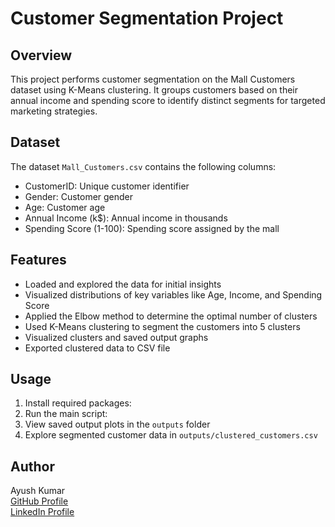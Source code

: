 # Customer Segmentation Project

## Overview
This project performs customer segmentation on the Mall Customers dataset using K-Means clustering. It groups customers based on their annual income and spending score to identify distinct segments for targeted marketing strategies.

## Dataset
The dataset `Mall_Customers.csv` contains the following columns:
- CustomerID: Unique customer identifier
- Gender: Customer gender
- Age: Customer age
- Annual Income (k$): Annual income in thousands
- Spending Score (1-100): Spending score assigned by the mall

## Features
- Loaded and explored the data for initial insights
- Visualized distributions of key variables like Age, Income, and Spending Score
- Applied the Elbow method to determine the optimal number of clusters
- Used K-Means clustering to segment the customers into 5 clusters
- Visualized clusters and saved output graphs
- Exported clustered data to CSV file

## Usage
1. Install required packages:
2. Run the main script:
3. View saved output plots in the `outputs` folder
4. Explore segmented customer data in `outputs/clustered_customers.csv`

## Author
Ayush Kumar  
[GitHub Profile](https://github.com/Ayushlovestechnology)  
[LinkedIn Profile](https://www.linkedin.com/in/ayush-kumar-48145a274)
